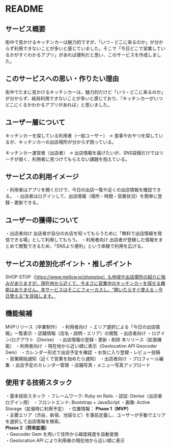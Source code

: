 # README

## サービス概要
街中で見かけるキッチンカーは魅力的ですが、「いつ・どこに来るのか」が分からず利用できないことが多いと感じていました。そこで「今日どこで営業しているかがすぐわかるアプリ」があれば便利だと思い、このサービスを作成しました。

## このサービスへの思い・作りたい理由
街中でたまに見かけるキッチンカーは、魅力的だけど「いつ・どこに来るのか」が分からず、結局利用できないことが多いと感じており、『キッチンカーがいつどこにくるかわかるアプリがあれば』と思いました。

## ユーザー層について
キッチンカーを探している利用者（一般ユーザー）
→ 食事やおやつを探しているが、キッチンカーの出店場所が分からず困っている。

キッチンカー運営者（出店者）
→ 出店情報を届けたいが、SNS投稿だけではリーチが弱く、利用者に見つけてもらえない課題を抱えている。

## サービスの利用イメージ
・利用者はアプリを開くだけで、今日の出店一覧や近くの出店情報を確認できる。
・出店者はログインして、出店情報（場所・時間・営業状況）を簡単に登録・更新できる。

## ユーザーの獲得について
・出店者向け
  出店者が自分のお店を知ってもらうために「無料で出店情報を発信できる場」として利用してもらう。
・利用者向け
  出店者が登録した情報をまとめて閲覧できるため、「SNSより便利」という体験で利用を広げる。
## サービスの差別化ポイント・推しポイント
SHOP STOP（https://www.mellow.jp/shopstop）も地域や出店場所の紹介に強みがありますが、現在地から近くて、今まさに営業中のキッチンカーを探せる機能はありません。本サービスはそこにフォーカスし、“開いたらすぐ使える・今日使える”を目指します。

## 機能候補
MVPリリース（卒業制作）
・利用者向け
  ・エリア選択による「今日の出店情報」一覧表示
  ・店舗情報（店名・説明・エリア）の閲覧
・出店者向け
  ・ログイン/ログアウト（Devise）
  ・出店情報の登録・更新・削除
本リリース（拡張機能）
・利用者向け
  ・現在地から近い順に表示（Geolocation API  Geocoder Gem）
  ・カレンダー形式で出店予定を確認
  ・お気に入り登録・レビュー投稿
  ・営業開始通知（近くで営業を始めたら通知）
・出店者向け
  ・プロフィール編集
  ・出店予定のカレンダー管理
  ・店舗写真・メニュー写真アップロード

## 使用する技術スタック
・基本技術スタック
・フレームワーク: Ruby on Rails
・認証: Devise（出店者ログイン用）
・フロントエンド: Bootstrap + JavaScript
・画像: Active Storage（拡張時に利用予定）
・位置情報：
   **Phase 1（MVP）**  
  ・主要エリア（渋谷、新宿、池袋など）を事前定義し、ユーザーが手動でエリアを選択して出店情報を検索。  
   **Phase 2（将来拡張）**  
  ・Geocoder Gem を用いて住所から緯度経度を自動変換  
  ・Geolocation API により利用者の現在地から近い順に表示 